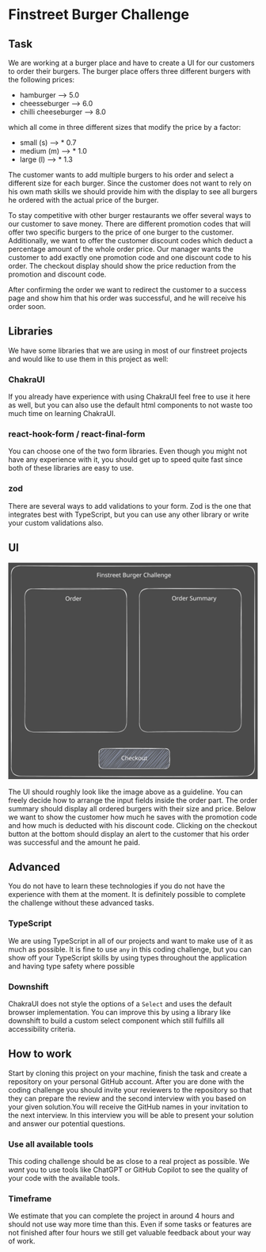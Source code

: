 # Finstreet Burger Challenge

## Task
We are working at a burger place and have to create a UI for our customers to order their burgers. The burger place offers three different burgers with the following prices:

- hamburger --> 5.0
- cheesseburger --> 6.0
- chilli cheeseburger --> 8.0

which all come in three different sizes that modify the price by a factor:

- small (s) --> * 0.7
- medium (m) --> * 1.0 
- large (l) --> * 1.3

The customer wants to add multiple burgers to his order and select a different size for each burger. Since the customer does not want to rely on his own math skills we should provide him with the display to see all burgers he ordered with the actual price of the burger.

To stay competitive with other burger restaurants we offer several ways to our customer to save money. There are different promotion codes that will offer two specific burgers to the price of one burger to the customer. Additionally, we want to offer the customer discount codes which deduct a percentage amount of the whole order price. Our manager wants the customer to add exactly one promotion code and one discount code to his order. The checkout display should show the price reduction from the promotion and discount code. 

After confirming the order we want to redirect the customer to a success page and show him that his order was successful, and he will receive his order soon.

## Libraries
We have some libraries that we are using in most of our finstreet projects and would like to use them in this project as well:

### ChakraUI
If you already have experience with using ChakraUI feel free to use it here as well, but you can also use the default html components to not waste too much time on learning ChakraUI. 

### react-hook-form / react-final-form
You can choose one of the two form libraries. Even though you might not have any experience with it, you should get up to speed quite fast since both of these libraries are easy to use.

### zod
There are several ways to add validations to your form. Zod is the one that integrates best with TypeScript, but you can use any other library or write your custom validations also.

## UI
![burger challenge ui](./ui.svg)

The UI should roughly look like the image above as a guideline. You can freely decide how to arrange the input fields inside the order part. The order summary should display all ordered burgers with their size and price. Below we want to show the customer how much he saves with the promotion code and how much is deducted with his discount code. Clicking on the checkout button at the bottom should display an alert to the customer that his order was successful and the amount he paid.

## Advanced
You do not have to learn these technologies if you do not have the experience with them at the moment. It is definitely possible to complete the challenge without these advanced tasks.

### TypeScript
We are using TypeScript in all of our projects and want to make use of it as much as possible. It is fine to use `any` in this coding challenge, but you can show off your TypeScript skills by using types throughout the application and having type safety where possible

### Downshift
ChakraUI does not style the options of a `Select` and uses the default browser implementation. You can improve this by using a library like downshift to build a custom select component which still fulfills all accessibility criteria. 


## How to work
Start by cloning this project on your machine, finish the task and create a repository on your personal GitHub account. After you are done with the coding challenge you should invite your reviewers to the repository so that they can prepare the review and the second interview with you based on your given solution.You will receive the GitHub names in your invitation to the next interview. In this interview you will be able to present your solution and answer our potential questions.

### Use all available tools
This coding challenge should be as close to a real project as possible. We *want* you to use tools like ChatGPT or GitHub Copilot to see the quality of your code with the available tools.

### Timeframe
We estimate that you can complete the project in around 4 hours and should not use way more time than this. Even if some tasks or features are not finished after four hours we still get valuable feedback about your way of work.





